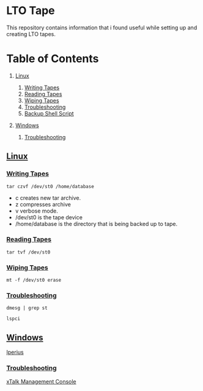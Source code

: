 # LTO Tape

This repository contains information that i found useful while setting up and creating LTO tapes.

# Table of Contents
1. [Linux](#linux)
    1. [Writing Tapes](#linuxwritetapes)
    2. [Reading Tapes](#linuxreadtapes)
    3. [Wiping Tapes](#linuxwiping)
    4. [Troubleshooting](#linuxtroubleshooting)
    5. [Backup Shell Script](backup-script.sh)
    
2. [Windows](#windows)
    1. [Troubleshooting](#windowstroubleshooting)

## [Linux](#linux)
### [Writing Tapes](#linuxwritetapes)

```tar czvf /dev/st0 /home/database```

- c creates new tar archive.
- z compresses archive
- v verbose mode.
- /dev/st0 is the tape device
- /home/database is the directory that is being backed up to tape.

### [Reading Tapes](#linuxreadtapes)

```tar tvf /dev/st0```

### [Wiping Tapes](#linuxwiping)

```mt -f /dev/st0 erase```

### [Troubleshooting](#linuxtroubleshooting)
```dmesg | grep st```

```lspci```

## [Windows](#windows)

[Iperius](https://www.iperiusbackup.co.uk/)

### [Troubleshooting](#windowstroubleshooting)
[xTalk Management Console](https://www.quantum.com/en/service-support/downloads-and-firmware/sage/)